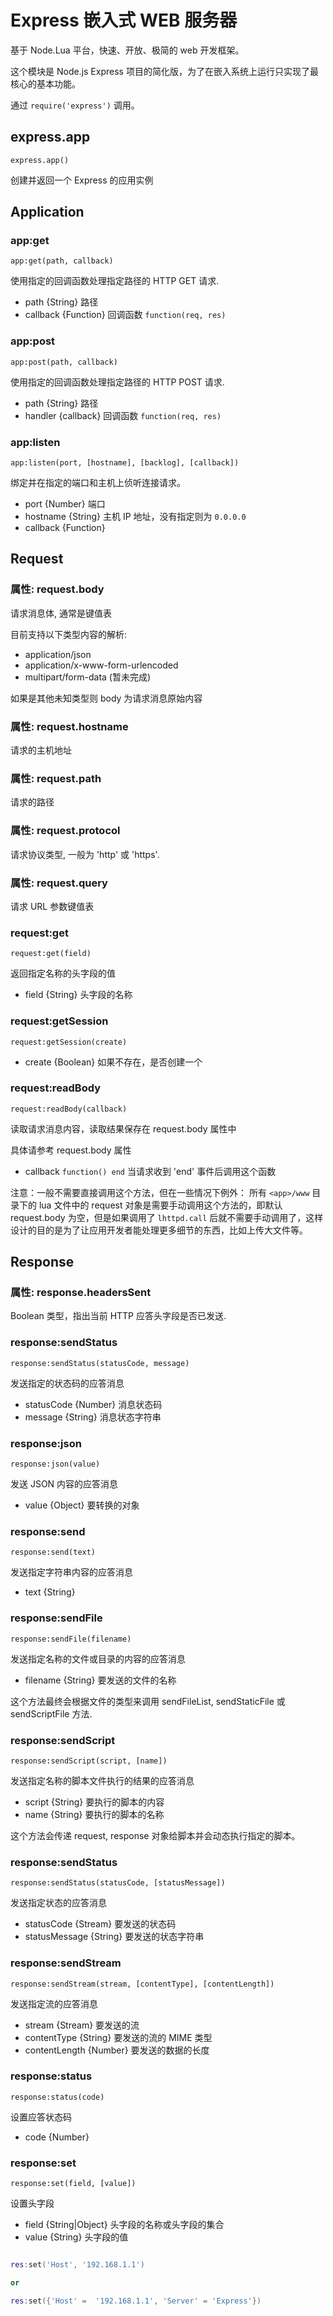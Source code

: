 # Express 嵌入式 WEB 服务器



基于 Node.Lua 平台，快速、开放、极简的 web 开发框架。

这个模块是 Node.js Express 项目的简化版，为了在嵌入系统上运行只实现了最核心的基本功能。

通过 `require('express')` 调用。

## express.app

    express.app()

创建并返回一个 Express 的应用实例

## Application

### app:get

    app:get(path, callback)

使用指定的回调函数处理指定路径的 HTTP GET 请求.

- path {String} 路径
- callback {Function} 回调函数 `function(req, res)`

### app:post

    app:post(path, callback)

使用指定的回调函数处理指定路径的 HTTP POST 请求.

- path {String} 路径
- handler {callback} 回调函数 `function(req, res)`

### app:listen

    app:listen(port, [hostname], [backlog], [callback])

绑定并在指定的端口和主机上侦听连接请求。

- port {Number} 端口
- hostname {String} 主机 IP 地址，没有指定则为 `0.0.0.0`
- callback {Function} 

## Request

### 属性: request.body

请求消息体, 通常是键值表

目前支持以下类型内容的解析:

- application/json
- application/x-www-form-urlencoded
- multipart/form-data (暂未完成)
   
如果是其他未知类型则 body 为请求消息原始内容 

### 属性: request.hostname

请求的主机地址

### 属性: request.path

请求的路径

### 属性: request.protocol

请求协议类型, 一般为 'http' 或 'https'.

### 属性: request.query

请求 URL 参数键值表

### request:get

    request:get(field)

返回指定名称的头字段的值

- field {String} 头字段的名称

### request:getSession

    request:getSession(create)

- create {Boolean} 如果不存在，是否创建一个

### request:readBody

    request:readBody(callback)

读取请求消息内容，读取结果保存在 request.body 属性中

具体请参考 request.body 属性

- callback `function() end` 当请求收到 'end' 事件后调用这个函数

注意：一般不需要直接调用这个方法，但在一些情况下例外：
所有 `<app>/www` 目录下的 lua 文件中的 request 对象是需要手动调用这个方法的，即默认 request.body 为空，但是如果调用了 `lhttpd.call` 后就不需要手动调用了，这样设计的目的是为了让应用开发者能处理更多细节的东西，比如上传大文件等。

## Response

### 属性: response.headersSent

Boolean 类型，指出当前 HTTP 应答头字段是否已发送.

### response:sendStatus

    response:sendStatus(statusCode, message)

发送指定的状态码的应答消息

- statusCode {Number}  消息状态码
- message {String} 消息状态字符串

### response:json

    response:json(value)

发送 JSON 内容的应答消息

- value {Object} 要转换的对象

### response:send

    response:send(text)

发送指定字符串内容的应答消息

- text {String}

### response:sendFile

    response:sendFile(filename)

发送指定名称的文件或目录的内容的应答消息

- filename {String} 要发送的文件的名称

这个方法最终会根据文件的类型来调用 sendFileList, sendStaticFile 或 sendScriptFile 方法.


### response:sendScript

    response:sendScript(script, [name])

发送指定名称的脚本文件执行的结果的应答消息

- script {String} 要执行的脚本的内容
- name {String} 要执行的脚本的名称

这个方法会传递 request, response 对象给脚本并会动态执行指定的脚本。


### response:sendStatus

    response:sendStatus(statusCode, [statusMessage])

发送指定状态的应答消息

- statusCode {Stream} 要发送的状态码
- statusMessage {String} 要发送的状态字符串

### response:sendStream

    response:sendStream(stream, [contentType], [contentLength])

发送指定流的应答消息

- stream {Stream} 要发送的流
- contentType {String} 要发送的流的 MIME 类型
- contentLength {Number} 要发送的数据的长度

### response:status

    response:status(code)

设置应答状态码

- code {Number}

### response:set

    response:set(field, [value])

设置头字段

- field {String|Object} 头字段的名称或头字段的集合
- value {String} 头字段的值

```lua

res:set('Host', '192.168.1.1')

or 

res:set({'Host' =  '192.168.1.1', 'Server' = 'Express'})

```

